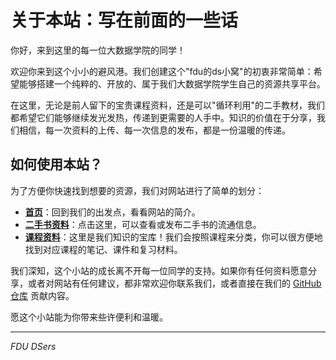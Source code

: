 # 关于本站：写在前面的一些话

你好，来到这里的每一位大数据学院的同学！

欢迎你来到这个小小的避风港。我们创建这个"fdu的ds小窝"的初衷非常简单：希望能够搭建一个纯粹的、开放的、属于我们大数据学院学生自己的资源共享平台。

在这里，无论是前人留下的宝贵课程资料，还是可以"循环利用"的二手教材，我们都希望它们能够继续发光发热，传递到更需要的人手中。知识的价值在于分享，我们相信，每一次资料的上传、每一次信息的发布，都是一份温暖的传递。

## 如何使用本站？

为了方便你快速找到想要的资源，我们对网站进行了简单的划分：

-   **[首页](index.md)**：回到我们的出发点，看看网站的简介。
-   **[二手书资料](books-shelf.md)**：点击这里，可以查看或发布二手书的流通信息。
-   **[课程资料](courses/index.md)**：这里是我们知识的宝库！我们会按照课程来分类，你可以很方便地找到对应课程的笔记、课件和复习材料。

我们深知，这个小站的成长离不开每一位同学的支持。如果你有任何资料愿意分享，或者对网站有任何建议，都非常欢迎你联系我们，或者直接在我们的 [GitHub 仓库](https://github.com/cedric1902666/fudan-ds-info) 贡献内容。

愿这个小站能为你带来些许便利和温暖。

---
*FDU DSers*